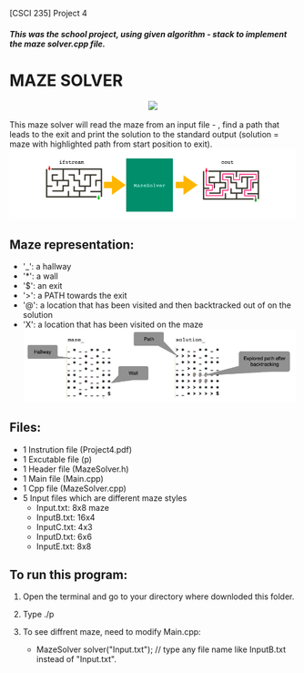 [CSCI 235] Project 4
##### This was the school project, using given algorithm - stack to implement the maze solver.cpp file.
# MAZE SOLVER
<p align="center">
  <img src="https://media.giphy.com/media/cyMqOH8rjgDHG/giphy.gif">
</p>


This maze solver will read the maze from an input file - , find a path that leads to the exit and print the solution to the standard output (solution = maze with highlighted path from start position to exit).
![alt text](2.png)


## Maze representation:
- '_': a hallway
- '*': a wall
- '$': an exit
- '>': a PATH towards the exit
- '@': a location that has been visited and then backtracked out of on the solution
- 'X': a location that has been visited on the maze
![alt text](3.png)


## Files:
- 1 Instrution file (Project4.pdf)
- 1 Excutable file (p)
- 1 Header file (MazeSolver.h)
- 1 Main file (Main.cpp)
- 1 Cpp file (MazeSolver.cpp)
- 5 Input files which are different maze styles 
  - Input.txt: 8x8 maze
  - InputB.txt: 16x4
  - InputC.txt: 4x3
  - InputD.txt: 6x6
  - InputE.txt: 8x8


## To run this program:
  1. Open the terminal and go to your directory where downloded this folder.
  2. Type ./p
  
  3. To see diffrent maze, need to modify Main.cpp:
     - MazeSolver solver("Input.txt"); // type any file name like InputB.txt instead of "Input.txt".
